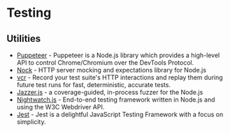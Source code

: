 # Testing

## Utilities

- [Puppeteer](https://pptr.dev/) - Puppeteer is a Node.js library which provides a high-level API to control Chrome/Chromium over the DevTools Protocol.
- [Nock](https://github.com/nock/nock) - HTTP server mocking and expectations library for Node.js
- [vcr](https://github.com/vcr/vcr) - Record your test suite's HTTP interactions and replay them during future test runs for fast, deterministic, accurate tests.
- [Jazzer.js](https://github.com/CodeIntelligenceTesting/jazzer.js) - a coverage-guided, in-process fuzzer for the Node.js
- [Nightwatch.js](https://github.com/nightwatchjs/nightwatch) - End-to-end testing framework written in Node.js and using the W3C Webdriver API.
- [Jest](https://jestjs.io/) - Jest is a delightful JavaScript Testing Framework with a focus on simplicity.